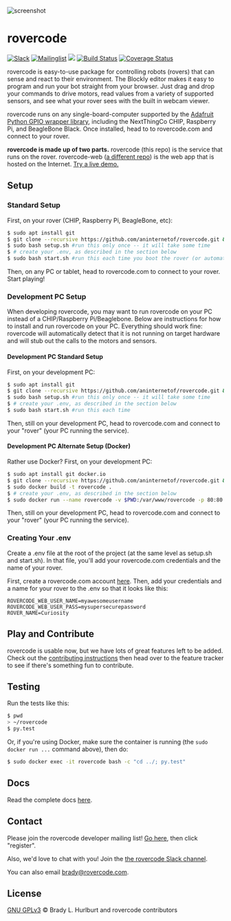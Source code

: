 ![screenshot](https://rovercode.com/static/images/screenshot.jpg)

# rovercode

[![Slack](https://img.shields.io/badge/chat-on%20Slack-41AB8C.svg?style=flat)](http://chat.rovercode.com/)
[![Mailinglist](https://img.shields.io/badge/join-mailing%20list-yellow.svg?style=flat)](https://1988.onlinegroups.net/groups/rovercode-developers/)
[![](https://images.microbadger.com/badges/image/cabarnes/rovercode.svg)](https://microbadger.com/images/cabarnes/rovercode)
[![Build Status](https://travis-ci.org/aninternetof/rovercode.svg?branch=development)](https://travis-ci.org/aninternetof/rovercode)
[![Coverage Status](https://coveralls.io/repos/github/aninternetof/rovercode/badge.svg)](https://coveralls.io/github/aninternetof/rovercode)

rovercode is easy-to-use package for controlling robots (rovers) that can sense and react to their environment. The Blockly editor makes it easy to program and run your bot straight from your browser. Just drag and drop your commands to drive motors, read values from a variety of supported sensors, and see what your rover sees with the built in webcam viewer.

rovercode runs on any single-board-computer supported by the [Adafruit Python GPIO wrapper library](https://github.com/adafruit/Adafruit_Python_GPIO), including the NextThingCo CHIP, Raspberry Pi, and BeagleBone Black. Once installed, head to to rovercode.com and connect to your rover.

**rovercode is made up of two parts.** rovercode (this repo) is the service that runs on the rover. rovercode-web ([a different repo](https://github.com/aninternetof/rovercode-web)) is the web app that is hosted on the Internet.
[Try a live demo.](https://rovercode.com/mission-control)
## Setup

### Standard Setup
First, on your rover (CHIP, Raspberry Pi, BeagleBone, etc):
```bash
$ sudo apt install git
$ git clone --recursive https://github.com/aninternetof/rovercode.git && cd rovercode
$ sudo bash setup.sh #run this only once -- it will take some time
$ # create your .env, as described in the section below
$ sudo bash start.sh #run this each time you boot the rover (or automatically start if chosen in setup)
```
Then, on any PC or tablet, head to rovercode.com to connect to your rover. Start playing!

### Development PC Setup
When developing rovercode, you may want to run rovercode on your PC instead of a CHIP/Raspberry Pi/Beaglebone. Below are instructions for how to install and run rovercode on your PC. Everything should work fine: rovercode will automatically detect that it is not running on target hardware and will stub out the calls to the motors and sensors.

#### Development PC Standard Setup
First, on your development PC:
```bash
$ sudo apt install git
$ git clone --recursive https://github.com/aninternetof/rovercode.git && cd rovercode
$ sudo bash setup.sh #run this only once -- it will take some time
$ # create your .env, as described in the section below
$ sudo bash start.sh #run this each time
```
Then, still on your development PC, head to rovercode.com and connect to your "rover" (your PC running the service).

#### Development PC Alternate Setup (Docker)
Rather use Docker? First, on your development PC:
```bash
$ sudo apt install git docker.io
$ git clone --recursive https://github.com/aninternetof/rovercode.git && cd rovercode
$ sudo docker build -t rovercode .
$ # create your .env, as described in the section below
$ sudo docker run --name rovercode -v $PWD:/var/www/rovercode -p 80:80 -d rovercode

```
Then, still on your development PC, head to rovercode.com and connect to your "rover" (your PC running the service).

### Creating Your .env
Create a .env file at the root of the project (at the same level as setup.sh and start.sh). In that file, you'll
add your rovercode.com credentials and the name of your rover.

First, create a rovercode.com account [here](https://rovercode.com/accounts/signup/). Then, add your credentials and a name for your rover to the .env so that it looks like this:
```
ROVERCODE_WEB_USER_NAME=myawesomeusername
ROVERCODE_WEB_USER_PASS=mysupersecurepassword
ROVER_NAME=Curiosity
```

## Play and Contribute
rovercode is usable now, but we have lots of great features left to be added. Check out the [contributing instructions](http://rovercode.readthedocs.io/en/development/contribute.html) then head over to the feature tracker to see if there's something fun to contribute.

## Testing
Run the tests like this:
```bash
$ pwd
> ~/rovercode
$ py.test
```
Or, if you're using Docker, make sure the container is running (the `sudo docker run ...` command above), then do:
```bash
$ sudo docker exec -it rovercode bash -c "cd ../; py.test"
```

## Docs
Read the complete docs [here](http://rovercode.readthedocs.io/en/latest).

## Contact
Please join the rovercode developer mailing list! [Go here](https://1988.onlinegroups.net/groups/rovercode-developers/), then
click "register".

Also, we'd love to chat with you! Join the [the rovercode Slack channel](http://chat.rovercode.com).

You can also email brady@rovercode.com.

## License
[GNU GPLv3](license) © Brady L. Hurlburt and rovercode contributors
